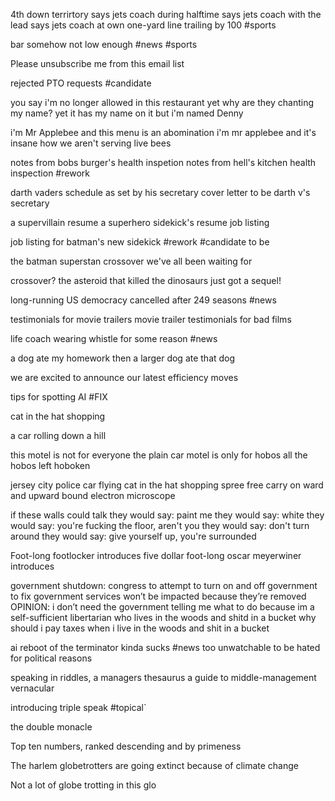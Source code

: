 4th down terrirtory says jets coach during halftime
says jets coach with the lead
says jets coach at own one-yard line
trailing by 100 #sports 

bar somehow not low enough #news #sports 

Please unsubscribe me from this email list

rejected PTO requests #candidate 

you say i'm no longer allowed in this restaurant yet why are they chanting my name?
yet it has my name on it
but i'm named Denny

i'm Mr Applebee and this menu is an abomination
i'm mr applebee and it's insane how we aren't serving live bees

notes from  bobs burger's health inspetion
notes from hell's kitchen health inspection #rework

darth vaders schedule as set by his secretary 
cover letter to be darth v's secretary

a supervillain resume
a superhero sidekick's resume
job listing

job listing for batman's new sidekick #rework #candidate 
to be

the batman superstan crossover we've all been waiting for

crossover? the asteroid that killed the dinosaurs just got a sequel!

long-running US democracy cancelled after 249 seasons #news 

testimonials for movie trailers
movie trailer testimonials for bad films

life coach wearing whistle for some reason #news 

a dog ate my homework then a larger dog ate that dog 

we are excited to announce our latest efficiency moves 

tips for spotting AI #FIX 

cat in the hat shopping

a car rolling down a hill 

this motel is not for everyone
the plain car motel is only for hobos
all the hobos left hoboken

jersey city police car flying cat in the hat shopping spree free carry on ward and upward bound electron microscope

if these walls could talk they would say: paint me
they would say: white
they would say: you're fucking the floor, aren't you
they would say: don't turn around
they would say: give yourself up, you're surrounded

Foot-long footlocker introduces five dollar foot-long
oscar meyerwiner introduces

government shutdown: 
congress to attempt to turn on and off government to fix 
government services won’t be impacted because they’re removed 
OPINION: i don’t need the government telling me what to do because im a self-sufficient libertarian who lives in the woods and shitd in a bucket 
why should i pay taxes when i live in the woods and shit in a bucket 

ai reboot of the terminator kinda sucks #news 
too unwatchable to be hated for political reasons

speaking in riddles, a managers thesaurus 
a guide to middle-management vernacular

introducing triple speak #topical`

the double monacle

Top ten numbers, ranked descending and by primeness

The harlem globetrotters are going extinct because of climate change

Not a lot of globe trotting in this glo